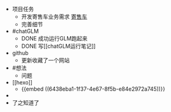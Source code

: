 - 项目任务
	- 开发寄售车业务需求 [寄售车](https://www.notion.so/1-0-6882f121c88c4b0daa6d8305682cd1d4)
	- 完善细节
- #chatGLM
	- DONE 成功运行GLM跑起来
	- DONE 写[[chatGLM运行笔记]]
- github
	- 更新收藏了一个网站
- #想法
	- 问题
- [[hexo]]
	- {{embed ((6438eba1-1f37-4e67-8f5b-e84e2972a745))}}
-
- 了之知道了
